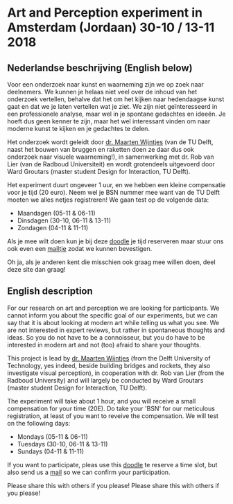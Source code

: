 # Art and Perception experiment in Amsterdam (Jordaan) 30-10 / 13-11 2018 



## Nederlandse beschrijving (English below)

Voor een onderzoek naar kunst en waarneming zijn we op zoek naar deelnemers. We kunnen je helaas niet veel over de inhoud van het onderzoek vertellen, behalve dat het om het kijken naar hedendaagse kunst gaat en dat we je laten vertellen wat je ziet. We zijn niet geïnteresseerd in een professionele analyse, maar wel in je spontane gedachtes en ideeën. Je hoeft dus geen kenner te zijn, maar het wel interessant vinden om naar moderne kunst te kijken en je gedachtes te delen. 

Het onderzoek wordt geleidt door [dr. Maarten Wijntjes](mailto:m.w.a.wijntjes@tudelft.nl) (van de TU Delft, naast het bouwen van bruggen en raketten doen ze daar dus ook onderzoek naar visuele waarneming!), in samenwerking met dr. Rob van Lier (van de Radboud Universiteit) en wordt grotendeels uitgevoerd door Ward Groutars (master student Design for Interaction, TU Delft). 

Het experiment duurt ongeveer 1 uur, en we hebben een kleine compensatie voor je tijd (20 euro). Neem wel je BSN nummer mee want van de TU Delft moeten we alles netjes registreren! We gaan test op de volgende data:

- Maandagen (05-11 & 06-11)
- Dinsdagen (30-10, 06-11 & 13-11) 
- Zondagen (04-11 & 11-11)

Als je mee wilt doen kun je bij deze [doodle](https://doodle.com/poll/74fm8dkbpytpbifu) je tijd reserveren maar stuur ons ook even een [mailtje](mailto:E.G.Groutars@student.tudelft.nl) zodat we kunnen bevestigen. 

Oh ja, als je anderen kent die misschien ook graag mee willen doen, deel deze site dan graag!


## English description

For our research on art and perception we are looking for participants. We cannot inform you about the specific goal of our experiments, but we can say that it is about looking at modern art while telling us what you see. We are not interested in expert reviews, but rather in spontaneous thoughts and ideas. So you do not have to be a connoisseur, but you do have to be interested in modern art and not (too) afraid to share your thoughts. 

This project is lead by [dr. Maarten Wijntjes](mailto:m.w.a.wijntjes@tudelft.nl) (from the Delft University of Technology, yes indeed, beside building bridges and rockets, they also investigate visual perception), in cooperation with dr. Rob van Lier (from the Radboud University) and will largely be conducted by Ward Groutars (master student Design for Interaction, TU Delft). 

The experiment will take about 1 hour, and you will receive a small compensation for your time (20E). Do take your 'BSN' for our meticulous registration, at least of you want to reveive the compensation. We will test on the following days:

- Mondays (05-11 & 06-11)
- Tuesdays (30-10, 06-11 & 13-11) 
- Sundays (04-11 & 11-11)

If you want to participate, pleas use this [doodle](https://doodle.com/poll/74fm8dkbpytpbifu) te reserve a time slot, but also send us a [mail](mailto:E.G.Groutars@student.tudelft.nl) so we can confirm your participation. 

Please share this with others if you please!
Please share this with others if you please!